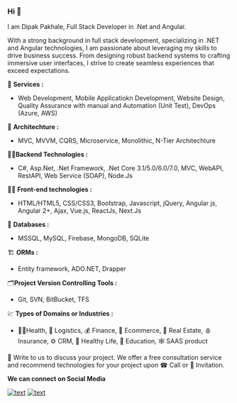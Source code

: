 ### Hi 👋

I am Dipak Pakhale, Full Stack Developer in .Net and Angular.

With a strong background in full stack development, specializing in .NET and Angular technologies, I am passionate about leveraging my skills to drive business success. From designing robust backend systems to crafting immersive user interfaces, I strive to create seamless experiences that exceed expectations.

🌈 **Services :**  
- Web Development, Mobile Applicatiokn Development, Website Design, Quality Assurance with manual and Automation (Unit Test), DevOps (Azure, AWS)

🧱 **Architechture :**
- MVC, MVVM, CQRS, Microservice, Monolithic, N-Tier Architechture

🧑‍💻**Backend Technologies :**
- C#, Asp.Net, .Net Framework, .Net Core 3.1/5.0/6.0/7.0, MVC, WebAPI, RestAPI, Web Service (SOAP), Node.Js

🧑‍💻 **Front-end technologies :**
- HTML/HTML5, CSS/CSS3, Bootstrap, Javascript, jQuery, Angular js, Angular 2+, Ajax, Vue.js, ReactJs, Next.Js

🛅 **Databases :**
- MSSQL, MySQL, Firebase, MongoDB, SQLite

🏗️ **ORMs :**
- Entity framework, ADO.NET, Drapper

🗂️**Project Version Controlling Tools :**
- Git, SVN, BitBucket, TFS

💹 **Types of Domains or Industries :**
- 🧑‍⚕️Health, 🧊 Logistics, 💰 Finance, 🛒 Ecommerce, 👷 Real Estate, 🩸 Insurance, ⚙️ CRM, 🏃 Healthy Life, 📒 Education, 🕸️ SAAS product

📝 Write to us to discuss your project. We offer a free consultation service and recommend technologies for your project upon ☎ Call or 💬 Invitation.

**We can connect on Social Media**

[![text](https://img.shields.io/badge/LinkedIn-0077B5?style=for-the-badge&logo=linkedin&logoColor=white)](https://www.linkedin.com/in/pakhaledipak)
[![text](https://img.shields.io/badge/-Gmail-%23333?style=for-the-badge&logo=gmail&logoColor=white)](mailto:pakhale.dipak95@gmail.com)




